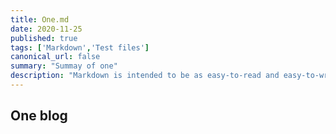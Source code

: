 ```yaml
---
title: One.md
date: 2020-11-25
published: true
tags: ['Markdown','Test files']
canonical_url: false
summary: "Summay of one"
description: "Markdown is intended to be as easy-to-read and easy-to-write as is feasible. Readability, however, is emphasized above all else. A Markdown-formatted document should be publishable as-is, as plain text, without looking like it's been marked up with tags or formatting instructions."
---
```


## One blog